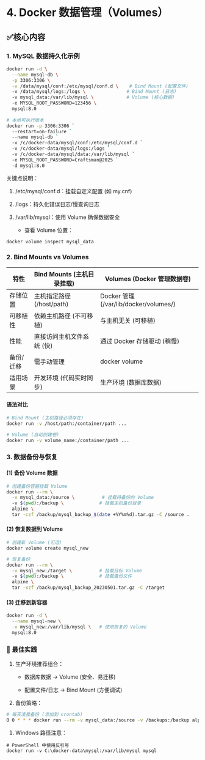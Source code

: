 # **4. Docker 数据管理（Volumes）**

## **✅核心内容**

### **1. MySQL 数据持久化示例**

```bash
docker run -d \
  --name mysql-db \
  -p 3306:3306 \
  -v /data/mysql/conf:/etc/mysql/conf.d \    # Bind Mount (配置文件)
  -v /data/mysql/logs:/logs \               # Bind Mount (日志)
  -v mysql_data:/var/lib/mysql \            # Volume (核心数据)
  -e MYSQL_ROOT_PASSWORD=123456 \
  mysql:8.0
  
# 本地可执行版本
docker run -p 3306:3306 `
  --restart=on-failure `
  --name mysql-db `
  -v /c/docker-data/mysql/conf:/etc/mysql/conf.d `
  -v /c/docker-data/mysql/logs:/logs `
  -v /c/docker-data/mysql/data:/var/lib/mysql `
  -e MYSQL_ROOT_PASSWORD=Craftsman@2025 `
  -d mysql:8.0
```

关键点说明：

1. /etc/mysql/conf.d：挂载自定义配置 (如 my.cnf)

1. /logs：持久化错误日志/慢查询日志

1. /var/lib/mysql：使用 Volume 确保数据安全

	- 查看 Volume 位置：

```bash
docker volume inspect mysql_data
```

### **2. Bind Mounts vs Volumes**

| 特性 | Bind Mounts (主机目录挂载) | Volumes (Docker 管理数据卷) | 
| -- | -- | -- |
| 存储位置 | 主机指定路径 (/host/path) | Docker 管理 (/var/lib/docker/volumes/) | 
| 可移植性 | 依赖主机路径 (不可移植) | 与主机无关 (可移植) | 
| 性能 | 直接访问主机文件系统 (快) | 通过 Docker 存储驱动 (稍慢) | 
| 备份/迁移 | 需手动管理 | docker volume | 
| 适用场景 | 开发环境 (代码实时同步) | 生产环境 (数据库数据) | 


#### **语法对比**

```bash
# Bind Mount (主机路径必须存在)
docker run -v /host/path:/container/path ...

# Volume (自动创建卷)
docker run -v volume_name:/container/path ...

```

### **3. 数据备份与恢复**

#### **(1) 备份 Volume 数据**

```bash
# 创建备份容器挂载 Volume
docker run --rm \
  -v mysql_data:/source \          # 挂载待备份的 Volume
  -v $(pwd):/backup \             # 挂载主机备份目录
  alpine \
  tar -czf /backup/mysql_backup_$(date +%Y%m%d).tar.gz -C /source .

```

#### **(2) 恢复数据到 Volume**

```bash
# 创建新 Volume (可选)
docker volume create mysql_new

# 恢复备份
docker run --rm \
  -v mysql_new:/target \          # 挂载目标 Volume
  -v $(pwd):/backup \             # 挂载备份文件
  alpine \
  tar -xzf /backup/mysql_backup_20230501.tar.gz -C /target

```

#### **(3) 迁移到新容器**

```bash
docker run -d \
  --name mysql-new \
  -v mysql_new:/var/lib/mysql \   # 使用恢复的 Volume
  mysql:8.0

```

### **🔹 最佳实践**

1. 生产环境推荐组合：

	- 数据库数据 → Volume (安全、易迁移)

	- 配置文件/日志 → Bind Mount (方便调试)

1. 备份策略：

```bash
# 每天凌晨备份 (添加到 crontab)
0 0 * * * docker run --rm -v mysql_data:/source -v /backups:/backup alpine tar -czf /backup/mysql_$(date +\%Y\%m\%d).tar.gz -C /source .
```

1. Windows 路径注意：

```
# PowerShell 中使用反引号
docker run -v C:\docker-data\mysql:/var/lib/mysql mysql

```